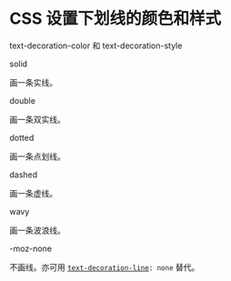 # CSS 设置下划线的颜色和样式

text-decoration-color 和 text-decoration-style

solid

画一条实线。

double

画一条双实线。

dotted

画一条点划线。

dashed

画一条虚线。

wavy

画一条波浪线。

-moz-none

不画线。亦可用 [`text-decoration-line`](https://developer.mozilla.org/zh-CN/docs/Web/CSS/text-decoration-line)`: none` 替代。